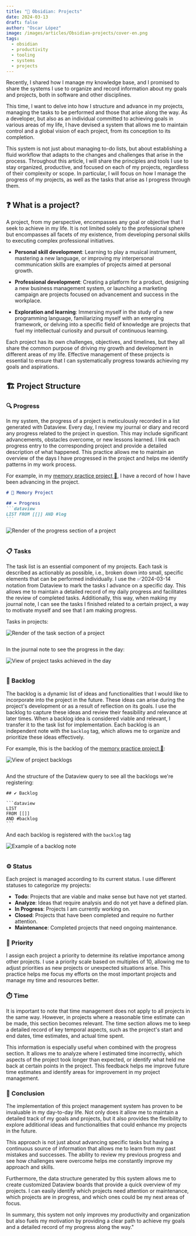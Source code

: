 ```yaml
---
title: "🚀 Obsidian: Projects"
date: 2024-03-13
draft: false
author: "Oscar López" 
image: /images/articles/Obsidian-projects/cover-en.png
tags: 
  - obsidian 
  - productivity
  - tooling
  - systems
  - projects
---
```


Recently, I shared how I manage my knowledge base, and I promised to share the systems I use to organize and record information about my goals and projects, both in software and other disciplines.

This time, I want to delve into how I structure and advance in my projects, managing the tasks to be performed and those that arise along the way. As a developer, but also as an individual committed to achieving goals in various areas of my life, I have devised a system that allows me to maintain control and a global vision of each project, from its conception to its completion.

This system is not just about managing to-do lists, but about establishing a fluid workflow that adapts to the changes and challenges that arise in the process. Throughout this article, I will share the principles and tools I use to stay organized, productive, and focused on each of my projects, regardless of their complexity or scope. In particular, I will focus on how I manage the progress of my projects, as well as the tasks that arise as I progress through them.

## ❓ What is a project?

A project, from my perspective, encompasses any goal or objective that I seek to achieve in my life. It is not limited solely to the professional sphere but encompasses all facets of my existence, from developing personal skills to executing complex professional initiatives.

- **Personal skill development**: Learning to play a musical instrument, mastering a new language, or improving my interpersonal communication skills are examples of projects aimed at personal growth.

- **Professional development**: Creating a platform for a product, designing a new business management system, or launching a marketing campaign are projects focused on advancement and success in the workplace.

- **Exploration and learning**: Immersing myself in the study of a new programming language, familiarizing myself with an emerging framework, or delving into a specific field of knowledge are projects that fuel my intellectual curiosity and pursuit of continuous learning.

Each project has its own challenges, objectives, and timelines, but they all share the common purpose of driving my growth and development in different areas of my life. Effective management of these projects is essential to ensure that I can systematically progress towards achieving my goals and aspirations.

## 🏗️ Project Structure
### 🔍 Progress

In my system, the progress of a project is meticulously recorded in a list generated with Dataview. Every day, I review my journal or diary and record any progress related to the project in question. This may include significant advancements, obstacles overcome, or new lessons learned. I link each progress entry to the corresponding project and provide a detailed description of what happened. This practice allows me to maintain an overview of the days I have progressed in the project and helps me identify patterns in my work process.

For example, in my [memory practice project 🔗](https://oscarlp6.dev/memory-project/), I have a record of how I have been advancing in the project.

````md
# 🧠 Memory Project

## ➡ Progress
```dataview
LIST FROM [[]] AND #log
```
````

<img src="/images/articles/Obsidian-projects/image1-es.png" alt="Render of the progress section of a project" style="max-width: 100%; margin-bottom: 1em">

### 📋 Tasks

The task list is an essential component of my projects. Each task is described as actionably as possible, i.e., broken down into small, specific elements that can be performed individually. I use the ✅2024-03-14 notation from Dataview to mark the tasks I advance on a specific day. This allows me to maintain a detailed record of my daily progress and facilitates the review of completed tasks. Additionally, this way, when making my journal note, I can see the tasks I finished related to a certain project, a way to motivate myself and see that I am making progress.

Tasks in projects:

<img src="/images/articles/Obsidian-projects/image2-es.png" alt="Render of the task section of a project" style="max-width: 100%; margin-bottom: 1em">

In the journal note to see the progress in the day:

<img src="/images/articles/Obsidian-projects/image3-es.png" alt="View of project tasks achieved in the day" style="max-width: 100%; margin-bottom: 1em">

### 📝 Backlog

The backlog is a dynamic list of ideas and functionalities that I would like to incorporate into the project in the future. These ideas can arise during the project's development or as a result of reflection on its goals. I use the backlog to capture these ideas and review their feasibility and relevance at later times. When a backlog idea is considered viable and relevant, I transfer it to the task list for implementation. Each backlog is an independent note with the `backlog` tag, which allows me to organize and prioritize these ideas effectively.

For example, this is the backlog of the [memory practice project 🔗](https://oscarlp6.dev/memory-project/):


<img src="/images/articles/Obsidian-projects/image4-es.png" alt="View of project backlogs" style="max-width:100%; margin-bottom: 1em">

And the structure of the Dataview query to see all the backlogs we're registering:

````
## ✔ Backlog

```dataview 
LIST 
FROM [[]]
AND #backlog 
```
````

And each backlog is registered with the `backlog` tag

<img src="/images/articles/Obsidian-projects/image5-es.png" alt="Example of a backlog note" style="max-width: 100%; margin-bottom: 1em">

### ⚙️ Status

Each project is managed according to its current status. I use different statuses to categorize my projects:

- **Todo**: Projects that are viable and make sense but have not yet started.
- **Analyze**: Ideas that require analysis and do not yet have a defined plan.
- **In Progress**: Projects I am currently working on.
- **Closed**: Projects that have been completed and require no further attention.
- **Maintenance**: Completed projects that need ongoing maintenance.

### 🚀 Priority

I assign each project a priority to determine its relative importance among other projects. I use a priority scale based on multiples of 10, allowing me to adjust priorities as new projects or unexpected situations arise. This practice helps me focus my efforts on the most important projects and manage my time and resources better.

### ⏱️ Time

It is important to note that time management does not apply to all projects in the same way. However, in projects where a reasonable time estimate can be made, this section becomes relevant. The time section allows me to keep a detailed record of key temporal aspects, such as the project's start and end dates, time estimates, and actual time spent.

This information is especially useful when combined with the progress section. It allows me to analyze where I estimated time incorrectly, which aspects of the project took longer than expected, or identify what held me back at certain points in the project. This feedback helps me improve future time estimates and identify areas for improvement in my project management.

### 🎉 Conclusion

The implementation of this project management system has proven to be invaluable in my day-to-day life. Not only does it allow me to maintain a detailed track of my goals and projects, but it also provides the flexibility to explore additional ideas and functionalities that could enhance my projects in the future.

This approach is not just about advancing specific tasks but having a continuous source of information that allows me to learn from my past mistakes and successes. The ability to review my previous progress and see how challenges were overcome helps me constantly improve my approach and skills.

Furthermore, the data structure generated by this system allows me to create customized Dataview boards that provide a quick overview of my projects. I can easily identify which projects need attention or maintenance, which projects are in progress, and which ones could be my next areas of focus.

In summary, this system not only improves my productivity and organization but also fuels my motivation by providing a clear path to achieve my goals and a detailed record of my progress along the way."
